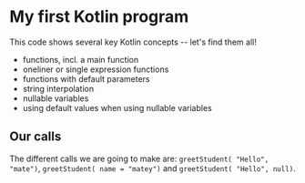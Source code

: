 # My first Kotlin program

This code shows several key Kotlin concepts -- let's find them all!

* functions, incl. a main function
* oneliner or single expression functions
* functions with default parameters
* string interpolation
* nullable variables
* using default values when using nullable variables

## Our calls

The different calls we are going to make are: `greetStudent( "Hello", "mate")`, `greetStudent( name = "matey")` and `greetStudent( "Hello", null)`.
